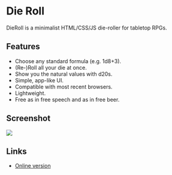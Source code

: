 # Die Roll

DieRoll is a minimalist HTML/CSS/JS die-roller for tabletop RPGs.

## Features

- Choose any standard formula (e.g. 1d8+3).
- (Re-)Roll all your die at once.
- Show you the natural values with d20s.
- Simple, app-like UI.
- Compatible with most recent browsers.
- Lightweight.
- Free as in free speech and as in free beer.

## Screenshot

![](http://samld.tech/assets/articles-img/neencqv1kho5w1o8p4ug.png)

## Links

- [Online version](http://www.samld.tech/pf/dieroll.htm)